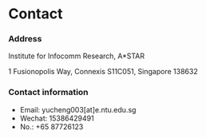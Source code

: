 Contact
======

### Address
Institute for Infocomm Research, A*STAR

1 Fusionopolis Way, Connexis S11C051, Singapore 138632

### Contact information
-  Email: yucheng003[at]e.ntu.edu.sg
-  Wechat: 15386429491
-  No.: +65 87726123
